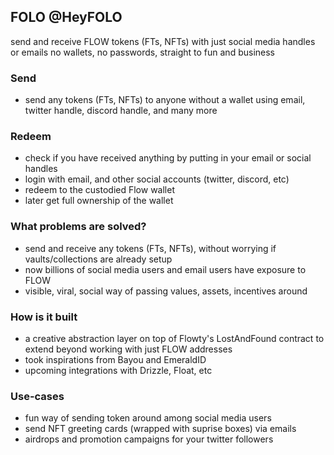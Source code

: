 ## FOLO @HeyFOLO
send and receive FLOW tokens (FTs, NFTs) with just social media handles or emails
no wallets, no passwords, straight to fun and business 

### Send
- send any tokens (FTs, NFTs) to anyone without a wallet using email, twitter handle, discord handle, and many more

### Redeem
- check if you have received anything by putting in your email or social handles
- login with email, and other social accounts (twitter, discord, etc)
- redeem to the custodied Flow wallet
- later get full ownership of the wallet

### What problems are solved?
- send and receive any tokens (FTs, NFTs), without worrying if vaults/collections are already setup
- now billions of social media users and email users have exposure to FLOW
- visible, viral, social way of passing values, assets, incentives around

### How is it built
- a creative abstraction layer on top of Flowty's LostAndFound contract to extend beyond working with just FLOW addresses
- took inspirations from Bayou and EmeraldID
- upcoming integrations with Drizzle, Float, etc

### Use-cases
- fun way of sending token around among social media users
- send NFT greeting cards (wrapped with suprise boxes) via emails
- airdrops and promotion campaigns for your twitter followers